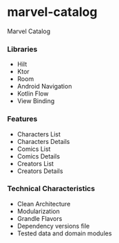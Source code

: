 # marvel-catalog
Marvel Catalog


### Libraries

- Hilt
- Ktor
- Room
- Android Navigation
- Kotlin Flow
- View Binding

### Features

- Characters List
- Characters Details
- Comics List
- Comics Details
- Creators List
- Creators Details

### Technical Characteristics

- Clean Architecture
- Modularization
- Grandle Flavors
- Dependency versions file
- Tested data and domain modules
